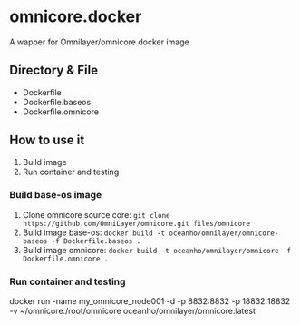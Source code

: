 # omnicore.docker

A wapper for Omnilayer/omnicore docker image

## Directory & File

* Dockerfile
* Dockerfile.baseos
* Dockerfile.omnicore

## How to use it

1. Build image
1. Run container and testing

### Build base-os image

1. Clone omnicore source core: `git clone https://github.com/OmniLayer/omnicore.git files/omnicore`
1. Build image base-os: `docker build -t oceanho/omnilayer/omnicore-baseos -f Dockerfile.baseos .`
1. Build image omnicore: `docker build -t oceanho/omnilayer/omnicore -f Dockerfile.omnicore .`

### Run container and testing

docker run -name my_omnicore_node001 -d -p 8832:8832 -p 18832:18832 -v ~/omnicore:/root/omnicore oceanho/omnilayer/omnicore:latest
